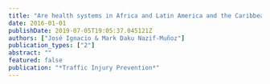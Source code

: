 ```yaml
---
title: "Are health systems in Africa and Latin America and the Caribbean reducing traffic fatalities?"
date: 2016-01-01
publishDate: 2019-07-05T19:05:37.045121Z
authors: ["José Ignacio & Mark Daku Nazif-Muñoz"]
publication_types: ["2"]
abstract: ""
featured: false
publication: "*Traffic Injury Prevention*"
---
```


